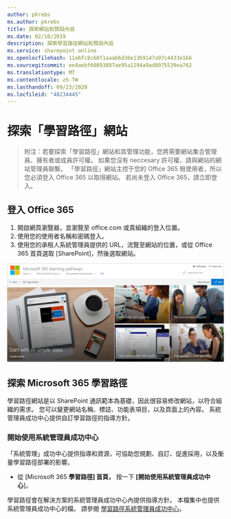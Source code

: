 ```yaml
---
author: pkrebs
ms.author: pkrebs
title: 探索網站和預設內容
ms.date: 02/10/2019
description: 探索學習路徑網站和預設內容
ms.service: sharepoint online
ms.openlocfilehash: 11a6fc8c68f1aaab6d36e1369147a97c4433e166
ms.sourcegitcommit: ee4aebf60893887ae95a1294a9ad8975539ea762
ms.translationtype: MT
ms.contentlocale: zh-TW
ms.lasthandoff: 09/23/2020
ms.locfileid: "48234445"
---
```

# <a name="explore-the-learning-pathways-site"></a>探索「學習路徑」網站

> 附注：若要探索「學習路徑」網站和其管理功能，您將需要網站集合管理員、擁有者或成員許可權。 如果您沒有 neccesary 許可權，請與網站的網站管理員聯繫。 「學習路徑」網站主控于您的 Office 365 租使用者，所以您必須登入 Office 365 以取得網站。 若尚未登入 Office 365，請立即登入。 

## <a name="sign-in-to-office-365"></a>登入 Office 365 

1.  開啟網頁瀏覽器，並瀏覽至 office.com 或貴組織的登入位置。 
2.  使用您的使用者名稱和密碼登入。
3.  使用您的承租人系統管理員提供的 URL，流覽至網站的位置，或從 Office 365 首頁選取 [SharePoint]，然後選取網站。 

![cg-exploresite.png](media/cg-introducing.png)

## <a name="explore-microsoft-365-learning-pathways"></a>探索 Microsoft 365 學習路徑

學習路徑網站是以 SharePoint 通訊範本為基礎，因此很容易修改網站，以符合組織的需求。 您可以變更網站名稱、標誌、功能表項目，以及頁面上的內容。 系統管理員成功中心提供自訂學習路徑的指導方針。 

### <a name="get-started-with-the-admin-success-center"></a>開始使用系統管理員成功中心

「系統管理」成功中心提供指導和資源，可協助您規劃、自訂、促進採用，以及衡量學習路徑部署的影響。 

- 從 [Microsoft 365 **學習路徑] 首頁，** 按一下 **[開始使用系統管理員成功中心**]。

學習路徑會在解決方案的系統管理員成功中心內提供指導方針。 本檔集中也提供系統管理員成功中心的檔。 請參閱 [學習路徑系統管理員成功中心](custom_successcenter.md)。